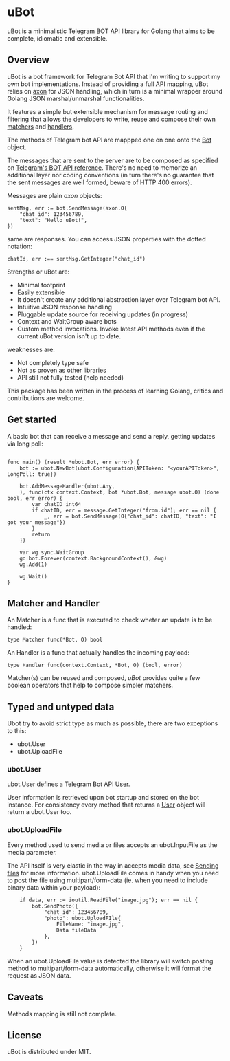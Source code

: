 # uBot
uBot is a minimalistic Telegram BOT API library for Golang that aims to be complete, idiomatic and extensible.

## Overview
uBot is a bot framework for Telegram Bot API that I'm writing to support my own bot implementations. 
Instead of providing a full API mapping, uBot relies on [axon](https://github.com/sdurz/axon) for JSON handling, which in turn is a minimal wrapper around Golang JSON marshal/unmarshal functionalities.

It features a simple but extensible mechanism for message routing and filtering that allows the developers to write, reuse and compose their own [matchers](https://pkg.go.dev/github.com/sdurz/ubot#Matcher) and [handlers](https://pkg.go.dev/github.com/sdurz/ubot#Handler).

The methods of Telegram bot API are mappped one on one onto the [Bot](https://pkg.go.dev/github.com/sdurz/ubot#Bot) object. 

The messages that are sent to the server are to be composed as specified on [Telegram's BOT API reference](https://core.telegram.org/bots/api). There's no need to memorize an additional layer nor coding conventions (in turn there's no guarantee that the sent messages are well formed, beware of HTTP 400 errors). 

Messages are plain _axon_ objects:

```golang
sentMsg, err := bot.SendMessage(axon.O{
	"chat_id": 123456789,
	"text": "Hello uBot!",
})
```

same are responses. You can access JSON properties with the dotted notation:

```golang
chatId, err :== sentMsg.GetInteger("chat_id")

```


Strengths or uBot are:
- Minimal footprint
- Easily extensible
- It doesn't create any additional abstraction layer over Telegram bot API.
- Intuitive JSON response handling
- Pluggable update source for receiving updates (in progress)
- Context and WaitGroup aware bots
- Custom method invocations. Invoke latest API methods even if the current uBot version isn't up to date.

weaknesses are:
- Not completely type safe
- Not as proven as other libraries
- API still not fully tested (help needed)
  

This package has been written in the process of learning Golang, critics and contributions are welcome.

## Get started
A basic bot that can receive a message and send a reply, getting updates via long poll:

```golang

func main() (result *ubot.Bot, err error) {  
	bot := ubot.NewBot(ubot.Configuration{APIToken: "<yourAPIToken>", LongPoll: true})

	bot.AddMessageHandler(ubot.Any,
	), func(ctx context.Context, bot *ubot.Bot, message ubot.O) (done bool, err error) {
        var chatID int64
		if chatID, err = message.GetInteger("from.id"); err == nil {
		    _, err = bot.SendMessage(O{"chat_id": chatID, "text": "I got your message"})
        }
		return
	})

    var wg sync.WaitGroup
    go bot.Forever(context.BackgroundContext(), &wg)
    wg.Add(1)

    wg.Wait()
}

```

## Matcher and Handler

An Matcher is a func that is executed to check wheter an update is to be handled:

```golang
type Matcher func(*Bot, O) bool
```

An Handler is a func that actually handles the incoming payload:
```golang
type Handler func(context.Context, *Bot, O) (bool, error)
```

Matcher(s) can be reused and composed, _uBot_ provides quite a few boolean operators that help to compose simpler matchers.

## Typed and untyped data

Ubot try to avoid strict type as much as possible, there are two exceptions to this:

* ubot.User
* ubot.UploadFile
  
### ubot.User

ubot.User defines a Telegram Bot API [User](https://core.telegram.org/bots/api#user).

User information is retrieved upon bot startup and stored on the bot instance. For consistency every method that returns a [User](https://core.telegram.org/bots/api#user) object will return a ubot.User too.
   
### ubot.UploadFile

Every method used to send media or files accepts an ubot.InputFile as the media parameter.

The API itself is very elastic in the way in accepts media data, see [Sending files](https://core.telegram.org/bots/api#sending-files) for more information. ubot.UploadFile comes in handy when you need to post the file using multipart/form-data (ie. when you need to include binary data within your payload):

```golang
	if data, err := ioutil.ReadFile("image.jpg"); err == nil {
		bot.SendPhoto({
			"chat_id": 123456789,
			"photo": ubot.UploadFIle{
				FileName: "image.jpg",
				Data fileData
			},	
		})
	}
```

When an ubot.UploadFile value is detected the library will switch posting method to multipart/form-data automatically, otherwise it will format the request as JSON data.


## Caveats
Methods mapping is still not complete.

## License
uBot is distributed under MIT.